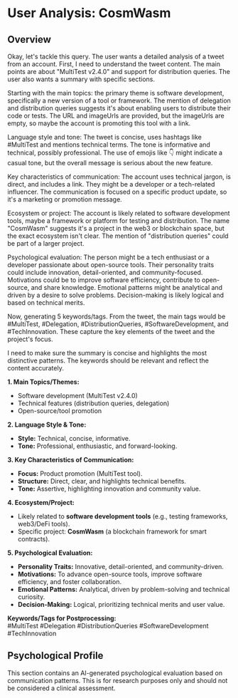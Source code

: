 # User Analysis: CosmWasm

## Overview

<think>
Okay, let's tackle this query. The user wants a detailed analysis of a tweet from an account. First, I need to understand the tweet content. The main points are about "MultiTest v2.4.0" and support for distribution queries. The user also wants a summary with specific sections.

Starting with the main topics: the primary theme is software development, specifically a new version of a tool or framework. The mention of delegation and distribution queries suggests it's about enabling users to distribute their code or tests. The URL and imageUrls are provided, but the imageUrls are empty, so maybe the account is promoting this tool with a link.

Language style and tone: The tweet is concise, uses hashtags like #MultiTest and mentions technical terms. The tone is informative and technical, possibly professional. The use of emojis like 👇 might indicate a casual tone, but the overall message is serious about the new feature.

Key characteristics of communication: The account uses technical jargon, is direct, and includes a link. They might be a developer or a tech-related influencer. The communication is focused on a specific product update, so it's a marketing or promotion message.

Ecosystem or project: The account is likely related to software development tools, maybe a framework or platform for testing and distribution. The name "CosmWasm" suggests it's a project in the web3 or blockchain space, but the exact ecosystem isn't clear. The mention of "distribution queries" could be part of a larger project.

Psychological evaluation: The person might be a tech enthusiast or a developer passionate about open-source tools. Their personality traits could include innovation, detail-oriented, and community-focused. Motivations could be to improve software efficiency, contribute to open-source, and share knowledge. Emotional patterns might be analytical and driven by a desire to solve problems. Decision-making is likely logical and based on technical merits.

Now, generating 5 keywords/tags. From the tweet, the main tags would be #MultiTest, #Delegation, #DistributionQueries, #SoftwareDevelopment, and #TechInnovation. These capture the key elements of the tweet and the project's focus.

I need to make sure the summary is concise and highlights the most distinctive patterns. The keywords should be relevant and reflect the content accurately.
</think>

**1. Main Topics/Themes:**  
- Software development (MultiTest v2.4.0)  
- Technical features (distribution queries, delegation)  
- Open-source/tool promotion  

**2. Language Style & Tone:**  
- **Style:** Technical, concise, informative.  
- **Tone:** Professional, enthusiastic, and forward-looking.  

**3. Key Characteristics of Communication:**  
- **Focus:** Product promotion (MultiTest tool).  
- **Structure:** Direct, clear, and highlights technical benefits.  
- **Tone:** Assertive, highlighting innovation and community value.  

**4. Ecosystem/Project:**  
- Likely related to **software development tools** (e.g., testing frameworks, web3/DeFi tools).  
- Specific project: **CosmWasm** (a blockchain framework for smart contracts).  

**5. Psychological Evaluation:**  
- **Personality Traits:** Innovative, detail-oriented, and community-driven.  
- **Motivations:** To advance open-source tools, improve software efficiency, and foster collaboration.  
- **Emotional Patterns:** Analytical, driven by problem-solving and technical curiosity.  
- **Decision-Making:** Logical, prioritizing technical merits and user value.  

**Keywords/Tags for Postprocessing:**  
#MultiTest #Delegation #DistributionQueries #SoftwareDevelopment #TechInnovation

## Psychological Profile

This section contains an AI-generated psychological evaluation based on communication patterns. This is for research purposes only and should not be considered a clinical assessment.